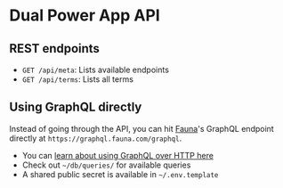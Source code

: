 # Dual Power App API

## REST endpoints

- `GET /api/meta`: Lists available endpoints
- `GET /api/terms`: Lists all terms

## Using GraphQL directly

Instead of going through the API, you can hit [Fauna](http://fauna.com)'s GraphQL endpoint directly at `https://graphql.fauna.com/graphql`.

- You can [learn about using GraphQL over HTTP here](https://graphql.org/learn/serving-over-http/)
- Check out `~/db/queries/` for available queries
- A shared public secret is available in `~/.env.template`
